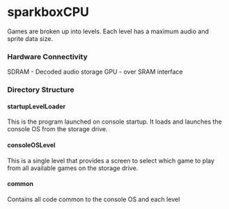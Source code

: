 # sparkboxCPU

Games are broken up into levels. Each level has a maximum audio and sprite data size.

### Hardware Connectivity

SDRAM - Decoded audio storage
GPU - over SRAM interface


### Directory Structure

#### startupLevelLoader
This is the program launched on console startup. It loads and launches the console OS from the storage drive.

#### consoleOSLevel
This is a single level that provides a screen to select which game to play from all available games on the storage drive.

#### common
Contains all code common to the console OS and each level